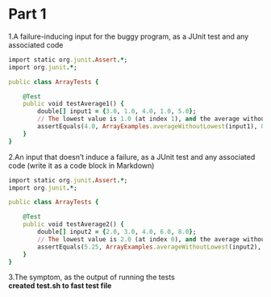 # Part 1
1.A failure-inducing input for the buggy program, as a JUnit test and any associated code
```ruby
import static org.junit.Assert.*;
import org.junit.*;

public class ArrayTests {

    @Test
    public void testAverage1() {
        double[] input1 = {3.0, 1.0, 4.0, 1.0, 5.0};
        // The lowest value is 1.0 (at index 1), and the average without the lowest is (3.0 + 4.0 + 5.0) / 3 = 4.0.
        assertEquals(4.0, ArrayExamples.averageWithoutLowest(input1), 0.001); 
    }
}
```
2.An input that doesn’t induce a failure, as a JUnit test and any associated code (write it as a code block in Markdown)
```ruby
import static org.junit.Assert.*;
import org.junit.*;

public class ArrayTests {

    @Test
    public void testAverage2() {
        double[] input2 = {2.0, 3.0, 4.0, 6.0, 8.0};
        // The lowest value is 2.0 (at index 0), and the average without the lowest is (3.0 + 4.0 + 6.0 + 8.0) / 4 = 5.25.
        assertEquals(5.25, ArrayExamples.averageWithoutLowest(input2), 0.001); 
    }
}
```
3.The symptom, as the output of running the tests<br>
__created test.sh to fast test file__
